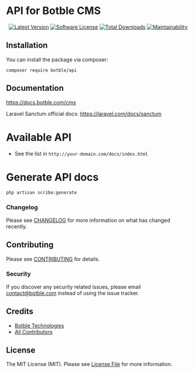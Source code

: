 # API for Botble CMS

<p align="center">
    <a href="https://packagist.org/packages/botble/api"><img src="https://img.shields.io/packagist/v/botble/api.svg?style=flat-square" alt="Latest Version"></a>
    <a href="/LICENSE"><img src="https://img.shields.io/badge/license-MIT-brightgreen.svg?style=flat-square" alt="Software License"></a>
    <a href="https://packagist.org/packages/botble/api"><img src="https://img.shields.io/packagist/dt/botble/api.svg?style=flat-square" alt="Total Downloads"></a>
    <a href="https://codeclimate.com/github/botble/api/maintainability"><img src="https://api.codeclimate.com/v1/badges/a6e4612307e3b3bf8252/maintainability" alt="Maintainability"></a>
</p>

## Installation

You can install the package via composer:

```shell
composer require botble/api
```

## Documentation

https://docs.botble.com/cms

Laravel Sanctum official docs: https://laravel.com/docs/sanctum

# Available API

- See the list in `http://your-domain.com/docs/index.html`

# Generate API docs
```shell
php artisan scribe:generate
```

### Changelog

Please see [CHANGELOG](CHANGELOG.md) for more information on what has changed recently.

## Contributing

Please see [CONTRIBUTING](CONTRIBUTING.md) for details.

### Security

If you discover any security related issues, please email contact@botble.com instead of using the issue tracker.

## Credits

- [Botble Technologies](https://github.com/botble)
- [All Contributors](../../contributors)

## License

The MIT License (MIT). Please see [License File](LICENSE) for more information.

